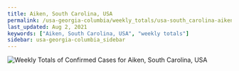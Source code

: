 ```yaml
---
title: Aiken, South Carolina, USA
permalink: /usa-georgia-columbia/weekly_totals/usa-south_carolina-aiken-weekly_totals.html
last_updated: Aug 2, 2021
keywords: ["Aiken, South Carolina, USA", "weekly totals"]
sidebar: usa-georgia-columbia_sidebar
---
```


![Weekly Totals of Confirmed Cases for Aiken, South Carolina, USA](/covid_tracker/images/graphs/usa-south_carolina-aiken-weekly_totals_graph.png)
